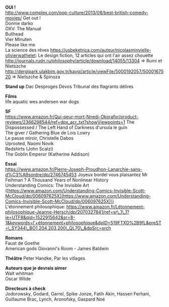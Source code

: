 **OUI !**  
http://www.complex.com/pop-culture/2013/08/best-british-comedy-movies/
Get out !  
Donnie darko  
OXV: The Manual  
Bullhead  
Vier Minuten  
Please like me  
La science des rêves
https://usbeketrica.com/auteur/nicolasminvielle-olivierwathelet: Le design fiction, 12 articles qui ont l'air assez chouette  
http://journals.rudn.ru/philosophy/article/download/14055/13304 =&gt; Rumi et Nietszche  
http://dergipark.ulakbim.gov.tr/kaygi/article/viewFile/5000192057/5000167520 =&gt; Nietszche & Spinoza

**Stand up**
Dac Desproges Devos
Tribunal des flagrants délires

**Films**  
life aquatic wes andersen
war dogs

**SF**  
https://www.amazon.fr/Qui-peur-mort-Nnedi-Okorafor/product-reviews/2366298544/ref=dpx_acr_txt?showViewpoints=1
The Dispossessed / The Left Hand of Darkness d'ursula le guin  
The giver / Gathering Blue de Lois Lowry  
Le passe miroir, Christelle Dabos  
Uprooted, Naomi Novik  
Redshirts \(John Scalzi\)  
The Goblin Emperor \(Katherine Addison\)

**Essai**  
https://www.amazon.fr/Pierre-Joseph-Proudhon-Lanarchie-sans-d%C3%A9sordre/dp/2746745453
Joyeux bordel
vous plaisantez Mr Feihman ?
A Thousand Years of Nonlinear History  
Understanding Comics: The Invisible Art \([https://www.amazon.com/Understanding-Comics-Invisible-Scott-McCloud/dp/006097625X](https://www.amazon.com/Understanding-Comics-Invisible-Scott-McCloud/dp/006097625X)\)  
L'étonnement philosophique: https://www.amazon.fr/Létonnement-philosophique-Jeanne-Hersch/dp/2070327841/ref=sr\_1\_1?ie=UTF8&qid=1522915642&sr=8-1&keywords=l'+étonnement+philosophique&dpID=519FTXD%2B9fL&preST=\_SY344\_BO1,204,203,200\_QL70\_&dpSrc=srch

**Romans**  
Faust de Goethe  
American gods
Giovanni's Room - James Baldwin

**Théâtre**
Peter Handke, Par les villages

**Auteurs que je devrais aimer**  
Walt whitman  
Oscar Wilde

**Directeurs à check**  
Jodorowsky, Godard, Garrel, Spike Jonze, Fatih Akin, Hassen Ferhani, Guillaume Brac, Lynch, Aronofsky, Gaspard Noé
